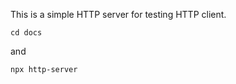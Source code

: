 This is a simple HTTP server for testing HTTP client.

```
cd docs
```

and

```
npx http-server
```
